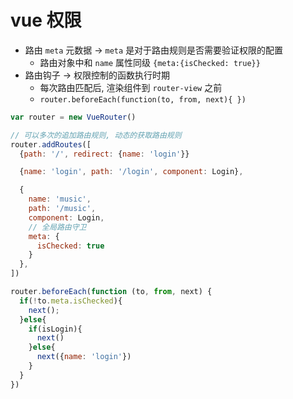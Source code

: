# vue 权限

- 路由 `meta` 元数据 -> `meta` 是对于路由规则是否需要验证权限的配置
  - 路由对象中和 `name` 属性同级 `{meta:{isChecked: true}}`
- 路由钩子 -> 权限控制的函数执行时期
  - 每次路由匹配后, 渲染组件到 `router-view` 之前
  - `router.beforeEach(function(to, from, next){ })`

```js
var router = new VueRouter()

// 可以多次的追加路由规则, 动态的获取路由规则
router.addRoutes([
  {path: '/', redirect: {name: 'login'}}

  {name: 'login', path: '/login', component: Login},

  {
    name: 'music',
    path: '/music',
    component: Login,
    // 全局路由守卫
    meta: {
      isChecked: true
    }
  },
])

router.beforeEach(function (to, from, next) {
  if(!to.meta.isChecked){
    next();
  }else{
    if(isLogin){
      next()
    }else{
      next({name: 'login'})
    }
  }
})
```
